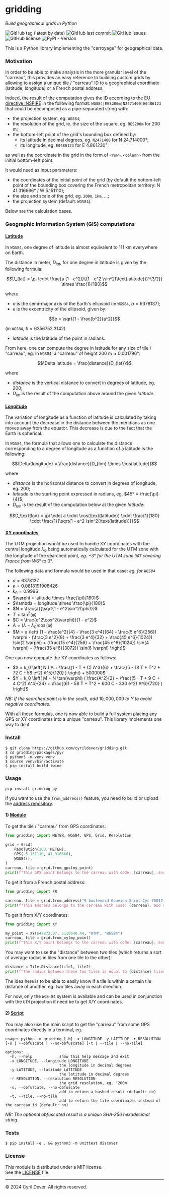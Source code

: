 # gridding
_Build geographical grids in Python_

![GitHub tag (latest by date)](https://img.shields.io/github/v/tag/cyrildever/gridding)
![GitHub last commit](https://img.shields.io/github/last-commit/cyrildever/gridding)
![GitHub issues](https://img.shields.io/github/issues/cyrildever/gridding)
![GitHub license](https://img.shields.io/github/license/cyrildever/gridding)
![PyPI - Version](https://img.shields.io/pypi/v/gridding)

This is a Python library implementing the "carroyage" for geographical data.

### Motivation

In order to be able to make analysis in the more granular level of the "carreau", this provides an easy reference to building custom grids by allowing to assign a unique tile / "carreau" ID to a geographical coordinate (latitude, longitude) or a French postal address.

Indeed, the result of the computation gives the ID according to the [EU directive INSPIRE](https://www.insee.fr/fr/information/5008701?sommaire=5008710#titre-bloc-14) in the following format:
`WGS84|RES200m|N2471400|E0486123`
that could be decomposed as a pipe-separated string with:
- the projection system, eg. `WGS84`;
- the resolution of the grid, ie. the size of the square, eg. `RES200m` for $200\text{ m}$;
- the bottom-left point of the grid's bounding box defined by:
  * its latitude in decimal degrees, eg. `N2471400` for $\text{N }24.714000°$;
  * its longitude, eg. `E0486123` for $\text{E }4.861230°$;

as well as the coordinate in the grid in the form of `<row>.<column>` from the initial bottom-left point.

It would need as input parameters:
- the coordinates of the initial point of the grid (by default the bottom-left point of the bounding box covering the French metropolitan territory: $\text{N }41.316666°$ / $\text{W }5.151110$);
- the size and scale of the grid, eg. `200m`, `1km`, ...;
- the projection system (default: `WGS84`).

Below are the calculation bases.

### Geographic Information System (GIS) computations

#### <u>Latitude</u>

In `WGS84`, one degree of latitude is almost equivalent to $111\text{ km}$ everywhere on Earth.

The distance in meter, $D_{lat}$, for one degree in latitude is given by the following formula:
```math
D_{lat} = \pi \cdot \frac{a (1 - e^2)}{(1 - e^2 \sin^2(\text{latitude}))^{3/2}} \times \frac{1}{180}
```
where
- $a$ is the semi-major axis of the Earth's ellipsoid (in `WGS84`, $a = 6378137$);
- $e$ is the excentricity of the ellipsoid, given by:
```math
e = \sqrt{1 - \frac{b^2}{a^2}}
```
  (in `WGS84`, $b = 6356752.3142$)
- $latitude$ is the latitude of the point in radians.

From here, one can compute the degree in latitude for any size of tile / "carreau", eg. in `WGS84`, a "carreau" of height $200\text{ m} \approx 0.001796°$:

```math
\Delta latitude = \frac{distance}{D_{lat}}
```
where
- $distance$ is the vertical distance to convert in degrees of latitude, eg. $200$;
- $D_{lat}$ is the result of the computation above around the given $latitude$.

#### <u>Longitude</u>

The variation of longitude as a function of latitude is calculated by taking into account the decrease in the distance between the meridians as one moves away from the equator. This decrease is due to the fact that the Earth is spherical.

In `WGS84`, the formula that allows one to calculate the distance corresponding to a degree of longitude as a function of a latitude is the following:
```math
\Delta{longitude} = \frac{distance}{D_{lon} \times \cos(latitude)}
```
where
- $distance$ is the horizontal distance to convert in degrees of longitude, eg. $200$;
- $latitude$ is the starting point expressed in radians, eg. $45° = \frac{\pi}{4}$;
- $D_{lon}$ is the result of the computation below at the given $latitude$:

```math
D_\text{lon} = \pi \cdot a \cdot \cos(\text{latitude}) \cdot \frac{1}{180} \cdot \frac{1}{\sqrt{1 - e^2 \sin^2(\text{latitude})}}
```

#### <u>XY coordinates</u>

The UTM projection would be used to handle XY coordinates with the central longitude $\lambda_0$ being automatically calculated for the UTM zone with the longitude of the searched point, _eg._ $-3°$ _for the UTM zone `30T` covering France from_ $W 6°$ _to_ $0°$.

The following data and formula would be used in that case: _eg. for `WGS84`_
- $a = 6378137$
- $e = 0.0818191908426$
- $k_0 = 0.9996$
- $\varphi = latitude \times \frac{\pi}{180}$
- $\lambda = longitude \times \frac{\pi}{180}$
- $N = \frac{a}{\sqrt{1 - e^2\sin^2(\phi)}}$
- $T = \tan^2(\varphi)$
- $C = \frac{e^2\cos^2(\varphi)}{1 - e^2}$
- $A = (\lambda - \lambda_0)\cos(\varphi)$
- $M = a \left( (1 - \frac{e^2}{4} - \frac{3 e^4}{64} - \frac{5 e^6}{256}) \varphi - (\frac{3 e^2}{8} + \frac{3 e^4}{32} + \frac{45 e^6}{1024}) \sin(2 \varphi) + (\frac{15 e^4}{256} + \frac{45 e^6}{1024}) \sin(4 \varphi) - (\frac{35 e^6}{3072}) \sin(6 \varphi) \right)$

One can now compute the XY coordinates as follows:
- $X = k_0 \left( N ( A + \frac{(1 - T + C) A^3}{6} + \frac{(5 - 18 T + T^2 + 72 C - 58 e^2) A^5}{120} ) \right) + 500000$
- $Y = k_0 \left( M + N \tan(\varphi) ( \frac{A^2}{2} + \frac{(5 - T + 9 C + 4 C^2) A^4}{24} + \frac{(61 - 58 T + T^2 + 600 C - 330 e^2) A^6}{720} ) \right)$

_NB: If the searched point is in the south, add_ $10,000,000$ _to_ $Y$ _to avoid negative coordinates._

With all these formulas, one is now able to build a full system placing any GPS or XY coordinates into a unique "carreau". This library implements one way to do it.


### Install

```console
$ git clone https://github.com/cyrildever/gridding.git
$ cd gridding/packages/py/
$ python3 -m venv venv
$ source venv/bin/activate
$ pip install build twine
```


### Usage

```console
pip install gridding-py
```

If you want to use the `from_address()` feature, you need to build or upload the [address repository](https://huggingface.co/datasets/cyrildever/gridding/blob/main/fr_address_repository.csv.gz).

#### 1) <u>Module</u>

To get the tile / "carreau" from GPS coordinates:
```python
from gridding import METER, WGS84, GPS, Grid, Resolution

grid = Grid(
    Resolution(200, METER),
    GPS(-5.151110, 41.316666),
    WGS84(),
)
carreau, tile = grid.from_gps(my_point)
print(f"This GPS point belongs to the carreau with code: {carreau}, and coordinate: {tile.to_string()}")
```

To get it from a French postal address:
```python
from gridding import FR

carreau, tile = grid.from_address("9 boulevard Gouvion Saint-Cyr 75017 Paris", FR())
print(f"This address belongs to the carreau with code: {carreau}, and coordinate: {tile.to_string()}")
```

To get it from X/Y coordinates:
```python
from gridding import XY

my_point = XY(647872.07, 5110548.44, "UTM", "WGS84")
carreau, tile = grid.from_xy(my_point)
print(f"This X/Y point belongs to the carreau with code: {carreau}, and coordinate: {tile.to_string()}")
```

You may want to use the "distance" between two tiles (which returns a sort of average radius in tiles from one tile to the other):
```python
distance = Tile.Distance(tile1, tile2)
print(f"The radius between these two tiles is equal to {distance} tiles")
```
The idea here is to be able to easily know if a tile is within a certain tile distance of another, eg. two tiles away in each direction.

For now, only the `WGS-84` system is available and can be used in conjunction with the `UTM` projection if need be to get X/Y coordinates.

#### 2) <u>Script</u>

You may also use the main script to get the "carreau" from some GPS coordinates directly in a terminal, eg.
```
usage: python -m gridding [-h] -x LONGITUDE -y LATITUDE -r RESOLUTION [-o | --obfuscate | --no-obfuscate] [-t | --tile | --no-tile]

options:
  -h, --help            show this help message and exit
  -x LONGITUDE, --longitude LONGITUDE
                        the longitude in decimal degrees
  -y LATITUDE, --latitude LATITUDE
                        the latitude in decimal degrees
  -r RESOLUTION, --resolution RESOLUTION
                        the grid resolution, eg. '200m'
  -o, --obfuscate, --no-obfuscate
                        add to return a hashed result (default: no)
  -t, --tile, --no-tile
                        add to return the tile coordinates instead of the carreau id (default: no)
```
_NB: The optional obfuscated result is a unique SHA-256 hexadecimal string._


### Tests

```console
$ pip install -e . && python3 -m unittest discover
```


### License

This module is distributed under a MIT license. \
See the [LICENSE](LICENSE) file.


<hr />
&copy; 2024 Cyril Dever. All rights reserved.
